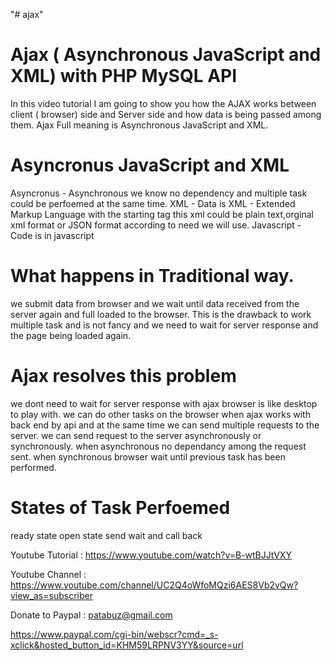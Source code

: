 "# ajax" 

Ajax ( Asynchronous JavaScript and XML) with PHP MySQL API
==========================================================

In this video tutorial I am going to show you how the AJAX works between client ( browser) side and Server side 
and how data 
is being passed among them.
Ajax Full meaning is Asynchronous JavaScript and XML.

Asyncronus JavaScript and XML
===============================
Asyncronus - Asynchronous we know no dependency and multiple task could be perfoemed at the same time.
XML        - Data is XML - Extended Markup Language with the starting tag <xml>
              this xml could be plain text,orginal xml format or JSON format according to need we will use.
Javascript - Code is in javascript


What happens in Traditional way.
=============================
we submit data from browser and we wait until data received from the server again and full loaded to the browser.
This is the drawback to work multiple task and is not fancy and we need to wait for server 
response and the page being loaded again.

Ajax resolves this problem
===========================
we dont need to wait for server response 
with ajax browser is like desktop to play with.
we can do other tasks on the browser when ajax works 
with back end by api and 
at the same time we can send multiple requests to the server.
we can send request to the server asynchronously or synchronously.
when asynchronous no dependancy among the request sent.
when synchronous browser wait until previous task has been performed.

States of Task Perfoemed
=========================
ready state
open state
send 
wait and call back



Youtube Tutorial : https://www.youtube.com/watch?v=B-wtBJJtVXY

Youtube Channel : https://www.youtube.com/channel/UC2Q4oWfoMQzi6AES8Vb2vQw?view_as=subscriber

Donate to Paypal : patabuz@gmail.com

https://www.paypal.com/cgi-bin/webscr?cmd=_s-xclick&hosted_button_id=KHM59LRPNV3YY&source=url
